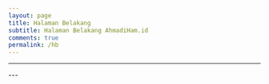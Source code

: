 ```yaml
---
layout: page
title: Halaman Belakang
subtitle: Halaman Belakang AhmadiHam.id
comments: true
permalink: /hb
---
```


---
<html>
  <head>
    <meta charset="UTF-8">
    <title>Teleget</title>
  </head>
  <body>
<div id=“container”></div>
<script>
 var container = document.getElementById('container')
    var username = 'halamanbelakang'
    let start = 1
    let end = 3
    function embedChat(index) {
     let script = document.createElement('script')
        script.src = 'https://telegram.org/js/telegram-widget.js'
        script.setAttribute('async', '')
        script.setAttribute('data-telegram-post', `${username}/${index}`)

        container.appendChild(script)
    }
    for (let index = start; index <= end; index++) {
     embedChat(index)
    }
</script>
  </body>
</html>
---

